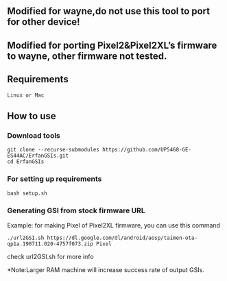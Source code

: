## Modified for wayne,do not use this tool to port for other device!
## Modified for porting Pixel2&Pixel2XL’s firmware to wayne, other firmware not tested.

## Requirements
    Linux or Mac

## How to use

### Download tools
```
git clone --recurse-submodules https://github.com/UP5468-GE-ES44AC/ErfanGSIs.git
cd ErfanGSIs
```

### For setting up requirements
    bash setup.sh

### Generating GSI from stock firmware URL
Example: for making Pixel of Pixel2XL firmware, you can use this command
```
./url2GSI.sh https://dl.google.com/dl/android/aosp/taimen-ota-qp1a.190711.020-4757f073.zip Pixel
```
check url2GSI.sh for more info

*Note:Larger RAM machine will increase success rate of output GSIs.
